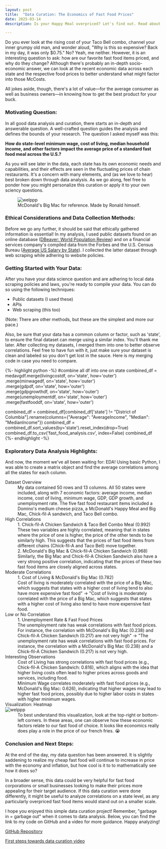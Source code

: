 ```yaml
---
layout: post
title:  "Data Curation: The Economics of Fast Food Prices"
date: 2025-03-14
description: Is your Happy Meal overpriced? Let's find out. Read about the correlation between various state economic factors and fast food prices in the US-- and how you can curate similar data yourself! 

---
```

<p class="intro"><span class="dropcap">D</span>o you ever look at the rising cost of your Taco Bell combo, channel your inner grumpy old man, and wonder aloud, "Why is this so expensive? Back in my day, it was only $0.75." No? Yeah, me neither. However, it is an interesting question to ask: how are our favorite fast food items priced, and why do they change? Although there's probably an in-depth socio-economic answer, we can look at the recent economic data across each state and the respective food prices to better understand what might factor into those McCosts.

All jokes aside, though, there's a lot of value—for the average consumer as well as business owners—in knowing how to get the best product for your buck.
 </p>

### Motivating Question:
In all good data analysis and curation, there starts an in-depth and answerable question. A well-crafted question guides the analysis and defines the bounds of your research. The question I asked myself was this:

<b>How do state-level minimum wage, cost of living, median household income, and other factors impact the average price of a standard fast food meal across the U.S.?</b>

As you will see later in the data, each state has its own economic needs and capabilities, and their effects are seen in the fluctuating prices of chain restaurants. It's a concern with many elements, and (as we love to hear) best broken down through data analysis. As we go along, feel free to ponder how you might personalize this curation or apply it to your own sciency questions.

<figure>
<img src="{{site.url}}/{{site.baseurl}}/assets/img/bigmac.jpg" alt="welppp"/>
<figcaption>McDonald's Big Mac for reference. Made by Ronald himself.</figcaption>
</figure>

### Ethical Considerations and Data Collection Methods:
Before we go any further, it should be said that ethically gathered information is essential! In my analysis, I used public datasets found on an online database (<a href="https://worldpopulationreview.com/" target="_blank">DBeaver: World Population Review</a>) and on a financial services company's compiled data from the Forbes and the U.S. Census Bureau (<a href="https://www.sofi.com/learn/content/average-salary-in-us/" target="_blank">Average US Salary by State</a>). I collected the latter dataset through web scraping while adhering to website policies.

### Getting Started with Your Data:
After you have your data science question and are adhering to local data scraping policies and laws, you're ready to compile your data. You can do so using the following techniques:

* Public datasets (I used these)
* APIs
* Web scraping (this too)

(Note: There are other methods, but these are the simplest and more our pace.)

Also, be sure that your data has a common column or factor, such as 'state', to ensure the final dataset can merge using a similar index. You'll thank me later. After collecting my datasets, I merged them into one to better observe correlations. Feel free to have fun with it, just make sure your dataset is clean and labeled so you don't get lost in the sauce. Here is my merging code in case you need to compare. 

{%- highlight python -%}
#combine all df into one on state
combined_df = medavgdf.merge(livingcostdf, on='state', how='outer') \
                      .merge(minwagedf, on='state', how='outer') \
                      .merge(gdpdf, on='state', how='outer') \
                      .merge(gdpgrowthdf, on='state', how='outer') \
                      .merge(unemploymentdf, on='state', how='outer') \
                      .merge(fastfooddf, on='state', how='outer')

combined_df = combined_df[combined_df['state'] != "District of Columbia"].rename(columns={"Average": "AverageIncome", "Median": "MedianIncome"})
combined_df = combined_df.sort_values(by='state').reset_index(drop=True)
combined_df.to_csv('fast_food_analysis.csv', index=False)
combined_df
{%- endhighlight -%}

### Exploratory Data Analysis Highlights:
And now, the moment we've all been waiting for: EDA! Using basic Python, I was able to create a matrix object and find the average correlations among all the states for each column.  

<dl>
  <dt>Dataset Overview</dt>
  <dd>My data contained 50 rows and 13 columns. All 50 states were included, along with 7 economic factors: average income, median income, cost of living, minimum wage, GDP, GDP growth, and unemployment rate. The five fast food restaurant items included a Domino's medium cheese pizza, a McDonald's Happy Meal and Big Mac, Chick-fil-A sandwich, and Taco Bell combo.
  </dd>
  <dt>High Correlations</dt>
  <dd>1. Chick-fil-A Chicken Sandwich & Taco Bell Combo Meal (0.992)</dd>
  <dd>These two variables are highly correlated, meaning that in states where the price of one is higher, the price of the other tends to be similarly high. This suggests that the prices of fast food items from different chains (Chick-fil-A and Taco Bell) move together.</dd>
   <dd>2. McDonald's Big Mac & Chick-fil-A Chicken Sandwich (0.968)</dd>
   <dd>Similarly, the Big Mac and Chick-fil-A Chicken Sandwich also have a very strong positive correlation, indicating that the prices of these two fast food items are closely aligned across states.</dd>
  <dt>Moderate Correlations</dt>
  <dd>1. Cost of Living & McDonald's Big Mac (0.782)</dd>
  <dd>Cost of living is moderately correlated with the price of a Big Mac, which suggests that states with a higher cost of living tend to also have more expensive fast food" → "Cost of living is moderately correlated with the price of a Big Mac, which suggests that states with a higher cost of living also tend to have more expensive fast food.</dd>
  <dt>Low or No Correlation</dt>
  <dd>1. Unemployment Rate & Fast Food Prices</dd>
  <dd>The unemployment rate has weak correlations with fast food prices. For instance, the correlation with McDonald's Big Mac (0.238) and Chick-fil-A Chicken Sandwich (0.217) are not very high" → "The unemployment rate has weak correlations with fast food prices. For instance, the correlation with a McDonald's Big Mac (0.238) and a Chick-fil-A Chicken Sandwich (0.217) is not very high.</dd>
  <dt>Interesting Observations</dt>
  <dd> Cost of Living has strong correlations with fast food prices (e.g., Chick-fil-A Chicken Sandwich: 0.816), which aligns with the idea that higher living costs often lead to higher prices across goods and services, including food.</dd>
  <dd>Minimum Wage correlates moderately with fast food prices (e.g., McDonald's Big Mac: 0.626), indicating that higher wages may lead to higher fast food prices, possibly due to higher labor costs in states with higher minimum wages.</dd>
  <dt>Visualization: Heatmap</dt>
  <img src="{{site.url}}/{{site.baseurl}}/assets/img/correlation_between_economic_factors_and_restaurant_prices.png" alt="welppp"/>
  <dd> To best understand this visualization, look at the top-right or bottom-left corners. In these areas, one can observe how these economic factors relate to our fast food of choice. It looks like economics really does play a role in the price of our french fries. 😭</dd>
</dl>

### Conclusion and Next Steps:
At the end of the day, my data question has been answered. It is slightly saddening to realize my cheap fast food will continue to increase in price with the economy and inflation, but how cool is it to to mathematically see how it does so?

In a broader sense, this data could be very helpful for fast food corporations or small businesses looking to make their prices more appealing for their target audience. If this data curation were done differently, it might be useful to analyze correlations on a state level, as any particularly overpriced fast food items would stand out on a smaller scale.

I hope you enjoyed this simple data curation project! Remember, "garbage in = garbage out" when it comes to data analysis. Below, you can find the link to my code on GitHub and a video for more guidance. Happy analyzing!


<a href="https://github.com/gbean4/Post_2" target="_blank">GitHub Repository</a>

<a href="https://www.youtube.com/watch?v=w_B1CDWUx34" target="_blank">First steps towards data curation video</a>